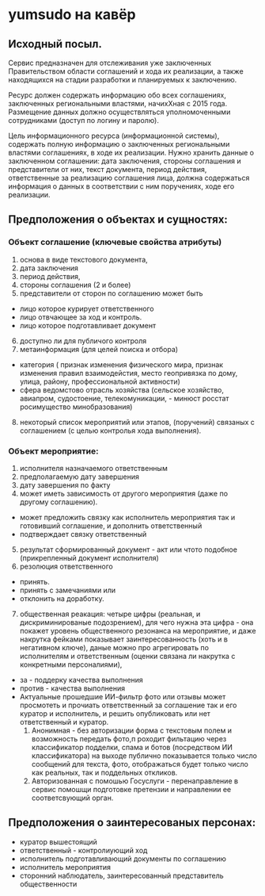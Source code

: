 # yumsudo на кавёр
## Исходный посыл.
Сервис предназначен для отслеживания уже заключенных Правительством области соглашений и хода их реализации, а также находящихся на стадии разработки и планируемых к заключению.

Ресурс должен содержать информацию обо всех соглашениях, заключенных региональными властями, начихХная с 2015 года. Размещение данных должно осуществляться уполномоченными сотрудниками (доступ по логину и паролю).

Цель информационного ресурса (информационной системы), содержать полную информацию о заключенных региональными властями соглашениях, в ходе их реализации. Нужно хранить данные о заключенном соглашении: дата заключения, стороны соглашения и представители от них, текст документа, период действия, ответственные за реализацию соглашения лица, должна содержаться информация о данных в соответствии с ним поручениях, ходе его реализации.

## Предположения о объектах и сущностях:
### Объект соглашение (ключевые свойства атрибуты)
  1. основа в виде текстового документа,
  2. дата заключения
  3. период действия,
  4. стороны соглашения (2 и более)
  5. представители от сторон по соглашению может быть 
   - лицо которое курирует ответственного
   - лицо отвчающее за ход и контроль.
   - лицо которое подготавливает документ
  6. доступно ли для публичого контроля
  7. метаинформация (для целей поиска и отбора)
   - категория ( признак изменения физического мира, признак изменения правил взаимодейстия, место геопривязка по дому, улица, району, профессиональной активности)
   - сфера ведомстово отрасль хозяйства   (сельское хозяйство, авиапром, судостоение, телекомуникации,   - минюст росстат росимущество  минобразования) 
  8. некоторый список мероприятий или этапов, (поручений) связаных с соглашением (с целью контролья хода выполнения).
       
### Объект мероприятие: 
 1. исполнителя назначаемого ответственным
 2. предполагаемую дату завершения
 3. дату завершения по факту
 4. может иметь зависимость от другого мероприятия (даже по другому соглашению). 
  - может предложить связку как исполнитель мероприятия так и готовивший соглашение,  и дополнить ответственный  
  - подтверждает связку ответственный
 5. результат сформированный документ - акт или чтото подобное (прикрепленный документ
исполнителя)
 6. резолюция ответственного 
  - принять. 
  - принять с замечаниями или 
  - отклонить на доработку.
 7. общественная реакация: четыре цифры (реальная, и дискриминированые подозрением), для чего нужна эта цифра - она покажет уровень общественного резонанса на мероприятие, и даже накрутка  фейками  показывает заинтересованность (хоть и в негативном ключе), даные можно про агрегировать по исполнителям и ответственным (оценки связана ли накрутка с  конкретными персоналиями),
   - за - поддерку качества выполнения
   - против - качества выполнения
   - Актуальные прошедшие ИИ-фильтр фото или отзывы может просмотеть и прочиать ответственный за соглашение так и его куратор и исполнитель,  и решить опубликовать или нет ответственный и куратор.
      1. Анонимная - без авторизации форма с текстовым полем и возможность передать фото,п роходит фильтацию через классификатор подделки, спама и ботов (посредством ИИ классификатора) на выходе публично показывается только число сообщений для текста, фото,  отображаться будет только число как реальных, так и поддельных откликов.    
      2. Авторизованная с помошью Госуслуги - перенаправление в сервис помошщи подготовке претензии и направлении ее соответсвующий орган.

## Предположения о заинтересованых персонах:
 * куратор вышестоящий
 * ответственный - контролиующий ход
 * исполнитель подготавливающий документы по соглашению
 * исполнитель мероприятия 
 * сторонний наблюдатель, заинтересованный представитель общественности 


